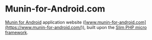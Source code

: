 # Munin-for-Android.com
[Munin for Android](https://github.com/chteuchteu/Munin-for-Android) application website ([www.munin-for-android.com](https://www.munin-for-android.com/)),
built upon the [Slim PHP micro framework](http://www.slimframework.com/).  
